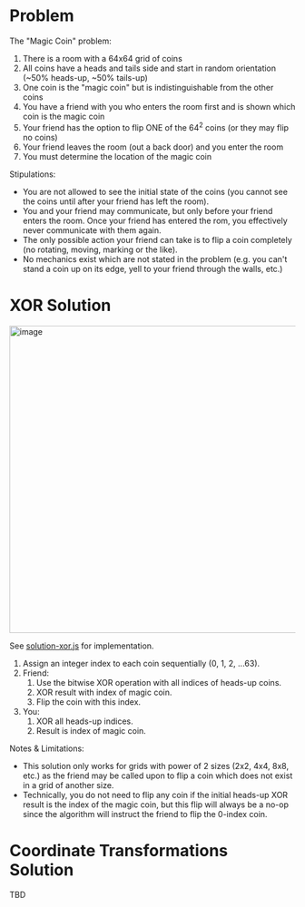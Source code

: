 # Problem

The "Magic Coin" problem:

1. There is a room with a 64x64 grid of coins
1. All coins have a heads and tails side and start in random orientation (~50% heads-up, ~50% tails-up)
1. One coin is the "magic coin" but is indistinguishable from the other coins
1. You have a friend with you who enters the room first and is shown which coin is the magic coin
1. Your friend has the option to flip ONE of the 64<sup>2</sup> coins (or they may flip no coins)
1. Your friend leaves the room (out a back door) and you enter the room
1. You must determine the location of the magic coin

Stipulations:

- You are not allowed to see the initial state of the coins (you cannot see the coins until after your friend has left the room).
- You and your friend may communicate, but only before your friend enters the room. Once your friend has entered the rom, you effectively never communicate with them again.
- The only possible action your friend can take is to flip a coin completely (no rotating, moving, marking or the like).
- No mechanics exist which are not stated in the problem (e.g. you can't stand a coin up on its edge, yell to your friend through the walls, etc.) 

# XOR Solution

<img width="542" alt="image" src="https://user-images.githubusercontent.com/6108440/178312892-b63212ce-505d-4971-9219-c23f9f15abc3.png">

See [solution-xor.js](./solution-xor.js) for implementation.

1. Assign an integer index to each coin sequentially (0, 1, 2, ...63).
1. Friend:
   1. Use the bitwise XOR operation with all indices of heads-up coins.
   1. XOR result with index of magic coin.
   1. Flip the coin with this index.
1. You:
   1. XOR all heads-up indices.
   1. Result is index of magic coin.

Notes & Limitations:

- This solution only works for grids with power of 2 sizes (2x2, 4x4, 8x8, etc.) as the friend may be called upon to flip a coin which does not exist in a grid of another size.
- Technically, you do not need to flip any coin if the initial heads-up XOR result is the index of the magic coin, but this flip will always be a no-op since the algorithm will instruct the friend to flip the 0-index coin.

# Coordinate Transformations Solution

TBD
